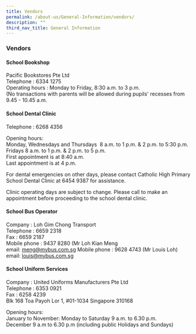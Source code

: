 ```yaml
---
title: Vendors
permalink: /about-us/General-Information/vendors/
description: ""
third_nav_title: General Information
---
```

### **Vendors**
#### **School Bookshop**
Pacific Bookstores Pte Ltd <br>
Telephone : 6334 1275<br>
Operating hours : Monday to Friday, 8:30 a.m. to 3 p.m.<br>
(No transactions with parents will be allowed during pupils' recesses from 9.45 - 10.45 a.m.

#### **School Dental Clinic**
Telephone : 6268 4356<br>

Opening hours: <br>
Monday, Wednesdays and Thursdays  8 a.m. to 1 p.m. & 2 p.m. to 5:30 p.m.<br>
Fridays 8 a.m. to 1 p.m. & 2 p.m. to 5 p.m.<br>
First appointment is at 8:40 a.m.<br>
Last appointment is at 4 p.m.<br>

For dental emergencies on other days, please contact Catholic High Primary School Dental Clinic at 6454 9387 for assistance.

Clinic operating days are subject to change. Please call to make an appointment before proceeding to the school dental clinic.

#### **School Bus Operator**

Company : Loh Gim Chong Transport<br>
Telephone : 6659 2318<br>
Fax : 6659 2187<br>
Mobile phone : 9437 8280 (Mr Loh Kian Meng
<br>
email: [meng@mybus.com.sg](mailto:meng@mybus.com.sg)
Mobile phone : 9628 4743 (Mr Louis Loh) email: [louis@mybus.com.sg](mailto:louis@mybus.com.sg)

#### **School Uniform Services**

Company : United Uniforms Manufacturers Pte Ltd<br>
Telephone : 6353 0921<br>
Fax : 6258 4239<br>Blk 168 Toa Payoh Lor 1, #01-1034 Singapore 310168<br>

Opening hours: <br>
January to November: Monday to Saturday 9 a.m. to 6.30 p.m.<br>
December 9 a.m to 6.30 p.m (including public Holidays and Sundays)